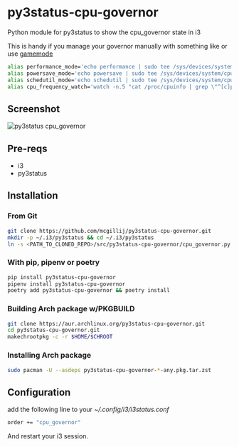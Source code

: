 # py3status-cpu-governor
Python module for py3status to show the cpu_governor state in i3

This is handy if you manage your governor manually with something like or use [gamemode](https://github.com/FeralInteractive/gamemode)

``` bash
alias performance_mode='echo performance | sudo tee /sys/devices/system/cpu/cpu*/cpufreq/scaling_governor'
alias powersave_mode='echo powersave | sudo tee /sys/devices/system/cpu/cpu*/cpufreq/scaling_governor'
alias schedutil_mode='echo schedutil | sudo tee /sys/devices/system/cpu/cpu*/cpufreq/scaling_governor'
alias cpu_frequency_watch='watch -n.5 "cat /proc/cpuinfo | grep \"^[c]pu MHz\""'
```

## Screenshot
![py3status cpu_governor](https://raw.githubusercontent.com/mcgillij/py3status-cpu-governor/main/images/cpu_governor.png)

## Pre-reqs
* i3
* py3status

## Installation
### From Git
``` bash
git clone https://github.com/mcgillij/py3status-cpu-governor.git
mkdir -p ~/.i3/py3status && cd ~/.i3/py3status
ln -s <PATH_TO_CLONED_REPO>/src/py3status-cpu-governor/cpu_governor.py ./
```

### With pip, pipenv or poetry
``` bash
pip install py3status-cpu-governor
pipenv install py3status-cpu-governor
poetry add py3status-cpu-governor && poetry install
```

### Building Arch package w/PKGBUILD
``` bash
git clone https://aur.archlinux.org/py3status-cpu-governor.git
cd py3status-cpu-governor.git
makechrootpkg -c -r $HOME/$CHROOT
```

### Installing Arch package
``` bash
sudo pacman -U --asdeps py3status-cpu-governor-*-any.pkg.tar.zst
```

## Configuration

add the following line to your *~/.config/i3/i3status.conf*

``` bash
order += "cpu_governor"
```

And restart your i3 session.
